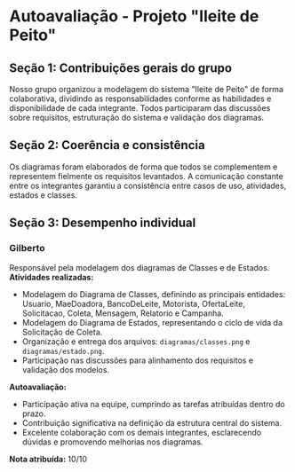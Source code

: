# Autoavaliação - Projeto "Ileite de Peito"

## Seção 1: Contribuições gerais do grupo
Nosso grupo organizou a modelagem do sistema "Ileite de Peito" de forma colaborativa, dividindo as responsabilidades conforme as habilidades e disponibilidade de cada integrante. Todos participaram das discussões sobre requisitos, estruturação do sistema e validação dos diagramas.

## Seção 2: Coerência e consistência
Os diagramas foram elaborados de forma que todos se complementem e representem fielmente os requisitos levantados. A comunicação constante entre os integrantes garantiu a consistência entre casos de uso, atividades, estados e classes.

## Seção 3: Desempenho individual

### Gilberto
Responsável pela modelagem dos diagramas de Classes e de Estados.  
**Atividades realizadas:**
- Modelagem do Diagrama de Classes, definindo as principais entidades: Usuario, MaeDoadora, BancoDeLeite, Motorista, OfertaLeite, Solicitacao, Coleta, Mensagem, Relatorio e Campanha.
- Modelagem do Diagrama de Estados, representando o ciclo de vida da Solicitação de Coleta.
- Organização e entrega dos arquivos: `diagramas/classes.png` e `diagramas/estado.png`.
- Participação nas discussões para alinhamento dos requisitos e validação dos modelos.

**Autoavaliação:**  
- Participação ativa na equipe, cumprindo as tarefas atribuídas dentro do prazo.
- Contribuição significativa na definição da estrutura central do sistema.
- Excelente colaboração com os demais integrantes, esclarecendo dúvidas e promovendo melhorias nos diagramas.

**Nota atribuída:** 10/10

